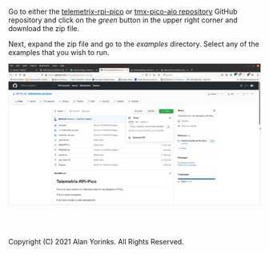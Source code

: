Go to either the 
[telemetrix-rpi-pico](https://github.com/MrYsLab/telemetrix-rpi-pico)
or 
[tmx-pico-aio repository](https://github.com/MrYsLab/tmx-pico-aio) 
GitHub repository and click on the _green_ button in the upper right corner and 
download the zip file.

Next, expand the zip file and go to the _examples_ 
directory. Select any of the examples that you wish to 
run. 


![](./images/examples.png)

<br>
<br>

Copyright (C) 2021 Alan Yorinks. All Rights Reserved.